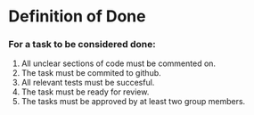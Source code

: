 # Definition of Done


### For a task to be considered done:

1. All unclear sections of code must be commented on.
2. The task must be commited to github.
3. All relevant tests must be succesful.
4. The task must be ready for review.
5. The tasks must be approved by at least two group members.